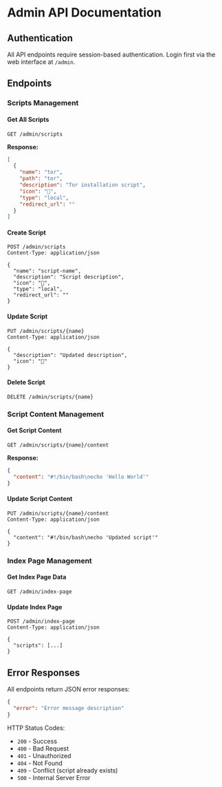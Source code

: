 # Admin API Documentation

## Authentication

All API endpoints require session-based authentication. Login first via the web interface at `/admin`.

## Endpoints

### Scripts Management

#### Get All Scripts
```http
GET /admin/scripts
```

**Response:**
```json
[
  {
    "name": "tor",
    "path": "tor", 
    "description": "Tor installation script",
    "icon": "🧅",
    "type": "local",
    "redirect_url": ""
  }
]
```

#### Create Script
```http
POST /admin/scripts
Content-Type: application/json

{
  "name": "script-name",
  "description": "Script description",
  "icon": "📜",
  "type": "local",
  "redirect_url": ""
}
```

#### Update Script
```http
PUT /admin/scripts/{name}
Content-Type: application/json

{
  "description": "Updated description",
  "icon": "🔧"
}
```

#### Delete Script
```http
DELETE /admin/scripts/{name}
```

### Script Content Management

#### Get Script Content
```http
GET /admin/scripts/{name}/content
```

**Response:**
```json
{
  "content": "#!/bin/bash\necho 'Hello World'"
}
```

#### Update Script Content
```http
PUT /admin/scripts/{name}/content
Content-Type: application/json

{
  "content": "#!/bin/bash\necho 'Updated script'"
}
```

### Index Page Management

#### Get Index Page Data
```http
GET /admin/index-page
```

#### Update Index Page
```http
POST /admin/index-page
Content-Type: application/json

{
  "scripts": [...]
}
```

## Error Responses

All endpoints return JSON error responses:

```json
{
  "error": "Error message description"
}
```

HTTP Status Codes:
- `200` - Success
- `400` - Bad Request
- `401` - Unauthorized
- `404` - Not Found
- `409` - Conflict (script already exists)
- `500` - Internal Server Error

